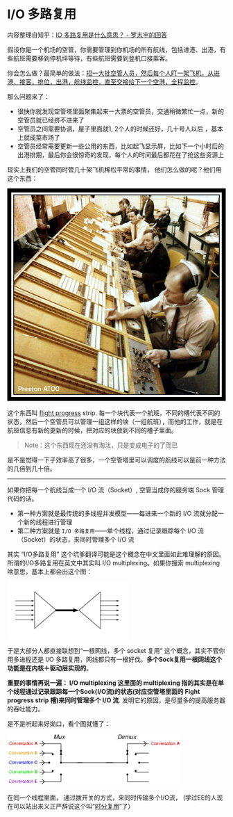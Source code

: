 # I/O 多路复用

内容整理自知乎：[IO 多路复用是什么意思？ - 罗志宇的回答](https://www.zhihu.com/question/32163005/answer/55772739)



假设你是一个机场的空管，你需要管理到你机场的所有航线，包括进港、出港，有些航班需要移到停机坪等待，有些航班需要到登机口接乘客。

你会怎么做？最简单的做法：<u>招一大批空管人员，然后每个人盯一架飞机，从进港，接客，排位，出港，航线监控，直至交接给下一个空港，全程监控</u>。

那么问题来了：

-   很快你就发现空管塔里面聚集起来一大票的空管员，交通稍微繁忙一点，新的空管员就已经挤不进来了
-   空管员之间需要协调，屋子里面就1, 2个人的时候还好，几十号人以后 ，基本上就成菜市场了
-   空管员经常需要更新一些公用的东西，比如起飞显示屏，比如下一个小时后的出港排期，最后你会很惊奇的发现，每个人的时间最后都花在了抢这些资源上

现实上我们的空管同时管几十架飞机稀松平常的事情， 他们怎么做的呢？他们用这个东西：

![img](markdown/IO多路复用.assets/583d5ba3cee12e78befa8e2b749f4269_720w.jpg)

这个东西叫 [flight progress](https://www.zhihu.com/search?q=flight+progress&search_source=Entity&hybrid_search_source=Entity&hybrid_search_extra={"sourceType"%3A"answer"%2C"sourceId"%3A55772739}) strip.  每一个块代表一个航班，不同的槽代表不同的状态，然后一个空管员可以管理一组这样的块（一组航班），而他的工作，就是在航班信息有新的更新的时候，把对应的块放到不同的槽子里面。

>   Note：这个东西现在还没有淘汰，只是变成电子的了而已

是不是觉得一下子效率高了很多，一个空管塔里可以调度的航线可以是前一种方法的几倍到几十倍。



---



如果你把每一个航线当成一个 I/O 流（Socket）, 空管当成你的服务端 Sock 管理代码的话。

-   第一种方案就是最传统的多线程并发模型——每进来一个新的 I/O 流就分配一个新的线程进行管理
-   第二种方案就是 `I/O 多路复用`——单个线程，通过记录跟踪每个 I/O 流（Socket）的状态，来同时管理多个 I/O 流

其实 “I/O多路复用” 这个坑爹翻译可能是这个概念在中文里面如此难理解的原因。所谓的I/O多路复用在英文中其实叫 I/O multiplexing。如果你搜索 multiplexing 啥意思，基本上都会出这个图：

![image-20220325110126335](markdown/IO多路复用.assets/image-20220325110126335.png)

于是大部分人都直接联想到“一根网线，多个 socket 复用” 这个概念，其实不管你用多进程还是 I/O 多路复用，网线都只有一根好伐。**多个Sock复用一根网线这个功能是在内核＋驱动层实现的**。

**重要的事情再说一遍： I/O multiplexing 这里面的 multiplexing 指的其实是在单个线程通过记录跟踪每一个Sock(I/O流)的状态(对应空管塔里面的 Fight progress strip 槽)来同时管理多个 I/O 流**. 发明它的原因，是尽量多的提高服务器的吞吐能力。

是不是听起来好拗口，看个图就懂了：

![img](markdown/IO多路复用.assets/18d8525aceddb840ea4c131002716221_720w.jpg)

在同一个线程里面， 通过拨开关的方式，来同时传输多个I/O流， (学过EE的人现在可以站出来义正严辞说这个叫“[时分复用](https://www.zhihu.com/search?q=时分复用&search_source=Entity&hybrid_search_source=Entity&hybrid_search_extra={"sourceType"%3A"answer"%2C"sourceId"%3A55772739})”了）

